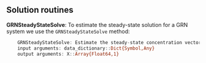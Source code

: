 ## Solution routines

__GRNSteadyStateSolve__: To estimate the steady-state solution for a GRN system we use the ``GRNSteadyStateSolve`` method:

```jl
    GRNSteadyStateSolve: Estimate the steady-state concentration vector for a gene regulatory network
    input arguments: data_dictionary::Dict{Symbol,Any}
    output arguments: X::Array{Float64,1}
```
